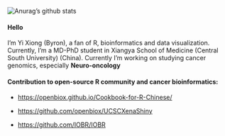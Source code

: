 
<!-- README.md is generated from README.Rmd. Please edit that file -->

![Anurag’s github
stats](https://github-readme-stats.vercel.app/api?username=Byronxy&show_icons=true)

#### Hello

I’m Yi Xiong (Byron), a fan of R, bioinformatics and data visualization.
Currently, I’m a MD-PhD student in Xiangya School of Medicine (Central
South University) (China). Currently I’m working on studying cancer
genomics, especially **Neuro-oncology**

#### Contribution to open-source R community and cancer bioinformatics:

-   <https://openbiox.github.io/Cookbook-for-R-Chinese/>

-   <https://github.com/openbiox/UCSCXenaShiny>

-   <https://github.com/IOBR/IOBR>
